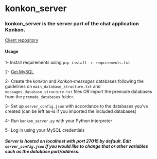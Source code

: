 # konkon_server
### konkon_server is the server part of the chat application Konkon.
[Client repository](https://github.com/emredesu/konkon_client)

#### Usage
1- Install requirements using `pip install -r requirements.txt`

2- [Get MySQL](https://dev.mysql.com/downloads/)

2- Create the _konkon_ and _konkon-messages_ databases following the guidelines on `main_database_structure.txt` and `messages_database_structure.txt` files *OR* import the premade databases from the `premade_databases` folder.

3- Set up `server_config.json` with accordance to the databases you've created (can be left as-is if you imported the included databases)

4- Run `konkon_server.py` with your Python interpreter

5- Log in using your MySQL credentials

##### Server is hosted on localhost with port 27015 by default. Edit `server_config.json` if you would like to change that or other variables such as the database port/address.
